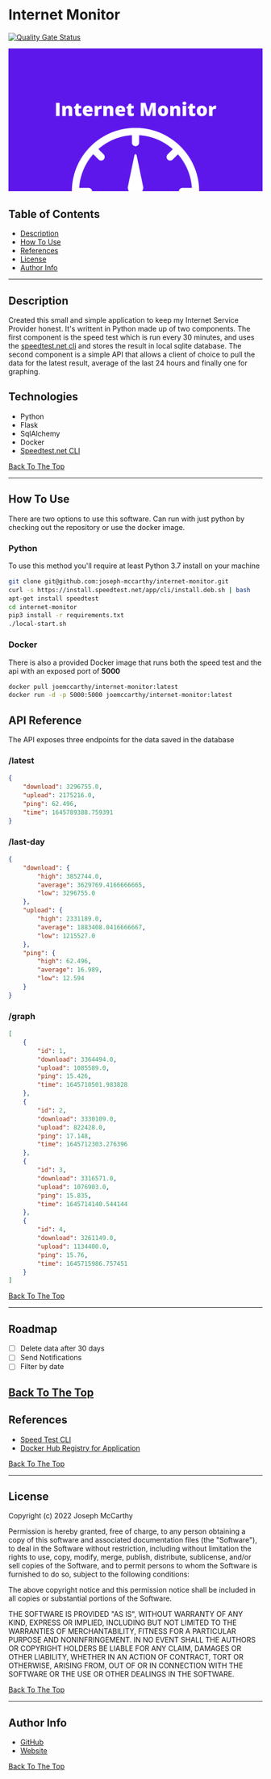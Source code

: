 # Internet Monitor

[![Quality Gate Status](https://sonarcloud.io/api/project_badges/measure?project=joseph-mccarthy_internet-monitor&metric=alert_status)](https://sonarcloud.io/summary/new_code?id=joseph-mccarthy_internet-monitor)

![Project Image](banner.png)

## Table of Contents

- [Description](#description)
- [How To Use](#how-to-use)
- [References](#references)
- [License](#license)
- [Author Info](#author-info)

---

## Description

Created this small and simple application to keep my Internet Service Provider honest. It's writtent in Python made up of two components. The first component is the speed test which is run every 30 minutes, and uses the [speedtest.net cli](https://www.speedtest.net/apps/cli) and stores the result in local sqlite database. The second component is a simple API that allows a client of choice to pull the data for the latest result, average of the last 24 hours and finally one for graphing.

## Technologies

- Python
- Flask
- SqlAlchemy
- Docker
- [Speedtest.net CLI](https://www.speedtest.net/apps/cli)

[Back To The Top](#internet-monitor)

---

## How To Use

There are two options to use this software. Can run with just python by checking out the repository or use the docker image.

### Python

To use this method you'll require at least Python 3.7 install on your machine

```sh
git clone git@github.com:joseph-mccarthy/internet-monitor.git
curl -s https://install.speedtest.net/app/cli/install.deb.sh | bash
apt-get install speedtest
cd internet-monitor
pip3 install -r requirements.txt
./local-start.sh
```

### Docker

There is also a provided Docker image that runs both the speed test and the api with an exposed port of **5000**

```sh
docker pull joemccarthy/internet-monitor:latest
docker run -d -p 5000:5000 joemccarthy/internet-monitor:latest
```

## API Reference

The API exposes three endpoints for the data saved in the database

### /latest

```json
{
    "download": 3296755.0,
    "upload": 2175216.0,
    "ping": 62.496,
    "time": 1645789388.759391
}
```

### /last-day

```json
{
    "download": {
        "high": 3852744.0,
        "average": 3629769.4166666665,
        "low": 3296755.0
    },
    "upload": {
        "high": 2331189.0,
        "average": 1883408.0416666667,
        "low": 1215527.0
    },
    "ping": {
        "high": 62.496,
        "average": 16.989,
        "low": 12.594
    }
}
```

### /graph

```json
[
    {
        "id": 1,
        "download": 3364494.0,
        "upload": 1085589.0,
        "ping": 15.426,
        "time": 1645710501.983828
    },
    {
        "id": 2,
        "download": 3330109.0,
        "upload": 822428.0,
        "ping": 17.148,
        "time": 1645712303.276396
    },
    {
        "id": 3,
        "download": 3316571.0,
        "upload": 1076903.0,
        "ping": 15.835,
        "time": 1645714140.544144
    },
    {
        "id": 4,
        "download": 3261149.0,
        "upload": 1134400.0,
        "ping": 15.76,
        "time": 1645715986.757451
    }
]
```

[Back To The Top](#internet-monitor)

---

## Roadmap

- [ ] Delete data after 30 days
- [ ] Send Notifications
- [ ] Filter by date

[Back To The Top](#internet-monitor)
---

## References

- [Speed Test CLI](https://www.speedtest.net/apps/cli)
- [Docker Hub Registry for Application](https://hub.docker.com/r/joemccarthy/internet-monitor)

[Back To The Top](#internet-monitor)

---

## License

Copyright (c) 2022 Joseph McCarthy

Permission is hereby granted, free of charge, to any person obtaining a copy
of this software and associated documentation files (the "Software"), to deal
in the Software without restriction, including without limitation the rights
to use, copy, modify, merge, publish, distribute, sublicense, and/or sell
copies of the Software, and to permit persons to whom the Software is
furnished to do so, subject to the following conditions:

The above copyright notice and this permission notice shall be included in all
copies or substantial portions of the Software.

THE SOFTWARE IS PROVIDED "AS IS", WITHOUT WARRANTY OF ANY KIND,
EXPRESS OR IMPLIED, INCLUDING BUT NOT LIMITED TO THE WARRANTIES OF
MERCHANTABILITY, FITNESS FOR A PARTICULAR PURPOSE AND NONINFRINGEMENT.
IN NO EVENT SHALL THE AUTHORS OR COPYRIGHT HOLDERS BE LIABLE FOR ANY CLAIM,
DAMAGES OR OTHER LIABILITY, WHETHER IN AN ACTION OF CONTRACT, TORT OR
OTHERWISE, ARISING FROM, OUT OF OR IN CONNECTION WITH THE SOFTWARE OR THE USE
OR OTHER DEALINGS IN THE SOFTWARE.

[Back To The Top](#internet-monitor)

---

## Author Info

- [GitHub](https://github.com/joseph-mccarthy)
- [Website](https://joseph-mccarthy.github.io/)

[Back To The Top](#internet-monitor)
